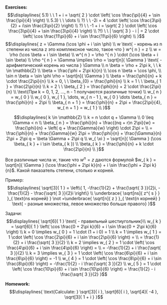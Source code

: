 
**Exercises:**
$$\displaylines{
5.1) \ \ 1 + i = \sqrt{ 2 } \cdot \left( \cos \frac{\pi}{4} + \sin \frac{\pi}{4} \right) \\ 
5.3) \ \ \dots \\ 
?) \ \ -2i = 4 \cdot \left( \cos \frac{3\pi}{2} + i\sin \frac{3\pi}{2} \right) \\ 
?) \ \ -1 + i = \sqrt{ 2 } \cdot \left( \cos \frac{3\pi}{4} + \sin \frac{3\pi}{4} \right) \\ 
?!) \ \ | \sqrt{ 3 } - i | = 2 \cdot \left( \cos \frac{11\pi}{6} + i \sin \frac{11\pi}{6} \right) \\ 
}$$
$$\displaylines{
z = \Gamma (\cos \phi + i \sin \phi) \\ 
w \text{ - корень из n степени из числа z это комплексное число, такое что } w^{ n } = z \\ 
w = \rho (\cos \beta + i \sin \beta) \\ 
w^{ n } = \rho ^{ n } \cdot (\cos \beta + i \sin \beta) \\ 
\rho ^{ n } = \Gamma \implies \rho = \sqrt[n]{ \Gamma } \text{ - арифметический корень из числа } \Gamma \\ 
n \beta = \rho + 2\pi k, \ \ k \in \mathbb{Z} \\ 
\beta = \frac{\phi + 2\pi k}{n} \\ 
\cos n \beta = \cos \phi, \\ 
\sin n \beta = \sin \phi
\rho = \sqrt[n]{ \Gamma } \\ 
\beta = \frac{\phi}{n} + k \cdot \frac{2\pi}{n} \\ 
k = 0, \ \ \beta_{0} = \frac{\phi}{n} \\ 
k = 1 \ \ \beta_{ 1 } + \frac{2\pi}{n} \\ 
k = 2 \ \ \beta_{ 2 } = \frac{\phi}{n} + 2 \cdot \frac{2\pi}{n} \\ 
\text{При k = 0, 1, 2, ..., n - 1 получаются различные точки} \\ 
w_{ n } = w_{ 0 } \\ 
w_{ 0 }, w_{ 1 }, \dots, w_{ n - 1 }, w_{ 0 } \dots 
\beta_{ n } = \frac{\phi}{n} + 2\pi \\ 
\beta_{ n + 1 } = \frac{\phi}{n} + 2\pi + \frac{2\pi}{4}, w_{ n + 1 } = w_{ 1 } \\ 
}$$

$$\displaylines{
k \in \mathbb{Z} \\ 
k = n \cdot q + \Gamma \\ 
0 \leq \Gamma < n \\ 
\beta_{ n } = \frac{\phi}{n} + \frac{(nq + r)n 2\pi}{w} = \frac{\phi}{n} + \left( q + \frac{\Gamma}{w} \right) \cdot 2\pi = \\
= \frac{\phi}{n} + \frac{\Gamma}{w} 2\pi = \frac{\phi}{n} + \frac{\Gamma}{n} 2\pi + 2\pi q = \beta \Gamma + 2\pi q \\ 
w_{ \xi } = \sqrt[n]{ \Gamma } (\cos \beta_{ k } + i \sin \beta_{ k }) \\ 
\beta_{ k } = \frac{\phi}{n} + k \cdot \frac{2\pi}{n} \\ 
}$$

Все различные числа $w$, такие что $w^{ n } = z$ даются формулой $w_{ k } = \sqrt[n]{ \Gamma } (\cos \frac{\phi + 2\pi k}{n} + i \sin \frac{\phi + 2\pi k}{n}$. Какой паказатель степени, столько и корней. 

Пример: 
$$\displaylines{
\sqrt[3]{ 1 } = \left\{  1, -\frac{1}{2} + \frac{\sqrt{ 3 }}{2}i, -\frac{1}{2} - \frac{\sqrt{ 3 }}{2}i  \right\} \\ 
\underbrace{ \sqrt[ns]{ z^{ s } } }_{ \text{ns корней} } \not =\underbrace{  \sqrt[n]{ z } }_{ \text{n корней} } \text{ - разные множества, левое множество больше правого}
}$$

Задачи: 
$$\displaylines{
\sqrt[6]{ 1 } \text{ - правильный шестиугольник}\\ 
w_{ k } = \sqrt[6]{ 1 } \left( \cos \frac{0 + 2\pi k}{6} + i \sin \frac{0 + 2\pi k}{6} \right) \\ 
k = 0 \implies w_{ 0 } = 1 \cdot (1 + i 0) = 1 \\ 
k = 1 \implies w_{ 1 } = 1 \cdot \left( \cos \frac{2\pi}{6} + i \sin \frac{2\pi}{6} \right) = \\
= \frac{1}{2} + i \frac{\sqrt{ 3 }}{2} \\ 
k = 2 \implies w_{ 2 } = 1 \cdot \left( \cos \frac{4\pi}{6} + i \sin \frac{4\pi}{6} \right) = \\
= -\frac{1}{2} + i \frac{\sqrt{ 3 }}{2} \\ 
k = 3 \implies w_{ 3 } = 1 \cdot \left( \cos \frac{6\pi}{6} + i \sin \frac{6\pi}{6} \right) = -1 \\ 
w_{ 4 } =  1 \cdot \left( \cos \frac{8\pi}{6} + i \sin \frac{8\pi}{6} \right) = -\frac{1}{2} - i \frac{\sqrt{ 3 }}{2} \\ 
w_{ 5 } = 1 \cdot \left( \cos \frac{10\pi}{6} + i \sin \frac{10\pi}{6} \right) = \frac{1}{2} - i \frac{\sqrt{ 3 }}{2}
}$$

**Homework:**
$$\displaylines{
\text{Calculate: } \sqrt[3]{ i }, \sqrt[6]{ i }, \sqrt[4]{ -4 }, \sqrt[3]{ 1 + i }
}$$